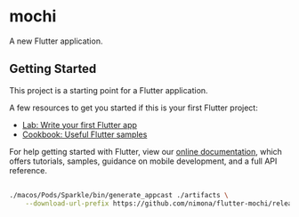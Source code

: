 # mochi

A new Flutter application.

## Getting Started

This project is a starting point for a Flutter application.

A few resources to get you started if this is your first Flutter project:

- [Lab: Write your first Flutter app](https://flutter.dev/docs/get-started/codelab)
- [Cookbook: Useful Flutter samples](https://flutter.dev/docs/cookbook)

For help getting started with Flutter, view our
[online documentation](https://flutter.dev/docs), which offers tutorials,
samples, guidance on mobile development, and a full API reference.

## 

```sh
./macos/Pods/Sparkle/bin/generate_appcast ./artifacts \
    --download-url-prefix https://github.com/nimona/flutter-mochi/releases/download/#{s.version}
```